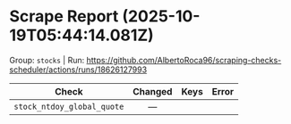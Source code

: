 # Scrape Report (2025-10-19T05:44:14.081Z)

Group: `stocks`  |  Run: https://github.com/AlbertoRoca96/scraping-checks-scheduler/actions/runs/18626127993

| Check | Changed | Keys | Error |
|---|:---:|:--|:--|
| `stock_ntdoy_global_quote` | — |  |  |
